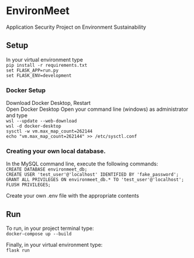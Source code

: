 # EnvironMeet
Application Security Project on Environment Sustainability

## Setup
In your virtual environment type     
`pip install -r requirements.txt`                
`set FLASK_APP=run.py`                              
`set FLASK_ENV=development`                        

### Docker Setup                       
Download Docker Desktop, Restart                               
Open Docker Desktop
Open your command line (windows) as administrator and type                      
`wsl --update --web-download`                                            
`wsl -d docker-desktop`                  
`sysctl -w vm.max_map_count=262144`                       
`echo "vm.max_map_count=262144" >> /etc/sysctl.conf`                            

### Creating your own local database.    
In the MySQL command line, execute the following commands:                 
`CREATE DATABASE environmeet_db;`     
`CREATE USER 'test_user'@'localhost' IDENTIFIED BY 'fake_password';`         
`GRANT ALL PRIVILEGES ON environmeet_db.* TO 'test_user'@'localhost';
FLUSH PRIVILEGES;`

Create your own .env file with the appropriate contents

## Run
To run, in your project terminal type:                 
`docker-compose up --build`                   
                        
Finally, in your virtual environment type:                                     
`flask run`
